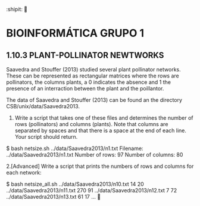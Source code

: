 :shipit: :green_heart:
# BIOINFORMÁTICA GRUPO 1

## 1.10.3 PLANT-POLLINATOR NEWTWORKS
Saavedra and Stouffer (2013) studied several plant pollinator networks. These can be represented as rectangular matrices where the rows are pollinators, the columns plants, a 0 indicates the absence and 1 the presence of an interraction between the plant and the poillantor.

The data of Saavedra and Stouffer (2013) can be found an the directory CSB/unix/data/Saavedra2013.

1. Write a script that takes one of these files and determines the number of rows (pollinators) and columns (plants).
Note that columns are separated by spaces and that there is a space at the end of each line. Your script should return.

$ bash netsize.sh ../data/Saavedra2013/n1.txt Filename: ../data/Saavedra2013/n1.txt Number of rows: 97 Number of columns: 80


2.[Advanced]
Write a script that prints the numbers of rows and columns for each network:

$ bash netsize_all.sh ../data/Saavedra2013/n10.txt 14 20 ../data/Saavedra2013/n11.txt 270 91 ../data/Saavedra2013/n12.txt 7 72 ../data/Saavedra2013/n13.txt 61 17 ...
:bug:
